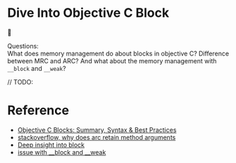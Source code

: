 # Dive Into Objective C Block
:notebook:

Questions:  
What does memory management do about blocks in objective C? Difference between MRC and ARC?
And what about the memory management with `__block` and `__weak`?

// TODO:

# Reference
* [Objective C Blocks: Summary, Syntax & Best Practices](http://amattn.com/p/objective_c_blocks_summary_syntax_best_practices.html)
* [stackoverflow, why does arc retain method arguments](http://stackoverflow.com/questions/10310441/why-does-arc-retain-method-arguments)
* [Deep insight into block](http://tanqisen.github.io/blog/2013/04/19/gcd-block-cycle-retain/)
* [issue with __block and __weak](http://honglu.me/2015/01/06/weak%E4%B8%8Eblock%E5%8C%BA%E5%88%AB/)

